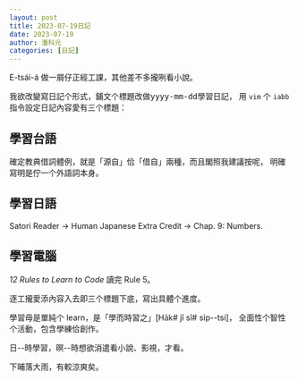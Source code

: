 ```yaml
---
layout: post
title: 2023-07-19日記
date: 2023-07-19
author: 潘科元
categories: [日記]
---
```


E-tsái-á 做一屑仔正經工課，其他差不多攏咧看小說。

我欲改變寫日記个形式，鋪文个標題改做<kbd>yyyy-mm-dd學習日記</kbd>，
用 `vim` 个 `iabb` 指令設定日記內容愛有三个標題：

## 學習台語
確定教典借詞體例，就是「源自」佮「借自」兩種，而且閣照我建議按呢，
明確寫明是佇一个外語詞本身。

## 學習日語
Satori Reader -> Human Japanese Extra Credit -> Chap. 9: Numbers.

## 學習電腦
*12 Rules to Learn to Code* 讀完 Rule 5。

逐工攏愛添內容入去即三个標題下底，寫出具體个進度。

學習毋是單純个 learn，是「學而時習之」[Ha̍k# jî sî# si̍p\--tsi]，
全面性个智性个活動，包含學練佮創作。

日\--時學習，暝\--時想欲消遣看小說、影視，才看。

下晡落大雨，有較涼爽矣。
